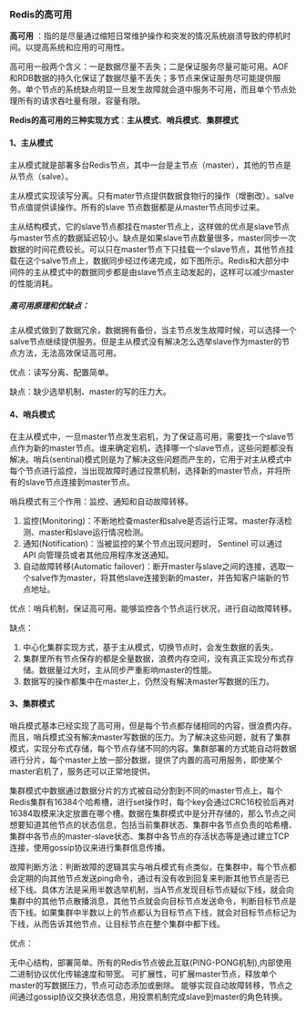 ### Redis的高可用

**高可用** ：指的是尽量通过缩短日常维护操作和突发的情况系统崩溃导致的停机时间。以提高系统和应用的可用性。

高可用一般两个含义：一是数据尽量不丢失；二是保证服务尽量可能可用。AOF和RDB数据的持久化保证了数据尽量不丢失；多节点来保证服务尽可能提供服务。单个节点的系统缺点明显一旦发生故障就会道中服务不可用，而且单个节点处理所有的请求吞吐量有限，容量有限。

**Redis的高可用的三种实现方式**：**主从模式**、**哨兵模式**、**集群模式**

#### 1、主从模式

主从模式就是部署多台Redis节点，其中一台是主节点（master），其他的节点是从节点（salve）。

主从模式实现读写分离。只有mater节点提供数据食物行的操作（增删改）。salve 节点值提供读操作。所有的slave 节点数据都是从master节点同步过来。

主从结构模式，它的slave节点都挂在master节点上，这样做的优点是slave节点与master节点的数据延迟较小。缺点是如果slave节点数量很多，master同步一次数据的时间花费较长。可以只在master节点下只挂载一个slave节点，其他节点挂载在这个salve节点上，数据同步经过传递完成，如下图所示。Redis和大部分中间件的主从模式中的数据同步都是由slave节点主动发起的，这样可以减少master的性能消耗。

##### 高可用原理和优缺点：

主从模式做到了数据冗余，数据拥有备份，当主节点发生故障时候，可以选择一个salve节点继续提供服务。但是主从模式没有解决怎么选举slave作为master的节点方法，无法高效保证高可用。

优点：读写分离、配置简单。

缺点：缺少选举机制、master的写的压力大。

#### 4、哨兵模式

在主从模式中，一旦master节点发生宕机，为了保证高可用，需要找一个slave节点作为新的master节点。谁来确定宕机，选择哪一个slave节点，这些问题都没有解决。哨兵(sentinal)模式则是为了解决这些问题而产生的，它用于对主从模式中每个节点进行监控，当出现故障时通过投票机制，选择新的master节点，并将所有的slave节点连接到master节点。

哨兵模式有三个作用：监控、通知和自动故障转移。

1. 监控(Monitoring)：不断地检查master和salve是否运行正常。master存活检测、master和slave运行情况检测。
2. 通知(Notification)：当被监控的某个节点出现问题时， Sentinel 可以通过 API 向管理员或者其他应用程序发送通知。
3. 自动故障转移(Automatic failover)：断开master与slave之间的连接，选取一个salve作为master，将其他slave连接到新的master，并告知客户端新的节点地址。

优点：哨兵机制，保证高可用。能够监控各个节点运行状况，进行自动故障转移。

缺点：

1. 中心化集群实现方式，基于主从模式，切换节点时，会发生数据的丢失。
2. 集群里所有节点保存的都是全量数据，浪费内存空间，没有真正实现分布式存储。数据量过大时，主从同步严重影响master的性能。
3. 数据写的操作都集中在master上，仍然没有解决master写数据的压力。

#### 3、集群模式

哨兵模式基本已经实现了高可用，但是每个节点都存储相同的内容，很浪费内存。而且，哨兵模式没有解决master写数据的压力。为了解决这些问题，就有了集群模式，实现分布式存储，每个节点存储不同的内容。集群部署的方式能自动将数据进行分片，每个master上放一部分数据，提供了内置的高可用服务，即使某个master宕机了，服务还可以正常地提供。



集群模式中数据通过数据分片的方式被自动分割到不同的master节点上，每个Redis集群有16384个哈希槽，进行set操作时，每个key会通过CRC16校验后再对16384取模来决定放置在哪个槽。数据在集群模式中是分开存储的，那么节点之间想要知道其他节点的状态信息，包括当前集群状态、集群中各节点负责的哈希槽、集群中各节点的master-slave状态、集群中各节点的存活状态等是通过建立TCP连接，使用gossip协议来进行集群信息传播。

 故障判断方法：判断故障的逻辑其实与哨兵模式有点类似，在集群中，每个节点都会定期的向其他节点发送ping命令，通过有没有收到回复来判断其他节点是否已经下线。具体方法是采用半数选举机制，当A节点发现目标节点疑似下线，就会向集群中的其他节点散播消息，其他节点就会向目标节点发送命令，判断目标节点是否下线。如果集群中半数以上的节点都认为目标节点下线，就会对目标节点标记为下线，从而告诉其他节点，让目标节点在整个集群中都下线。

优点：

无中心结构，部署简单。所有的Redis节点彼此互联(PING-PONG机制),内部使用二进制协议优化传输速度和带宽。
可扩展性，可扩展master节点，释放单个master的写数据压力，节点可动态添加或删除。
能够实现自动故障转移，节点之间通过gossip协议交换状态信息，用投票机制完成slave到master的角色转换。